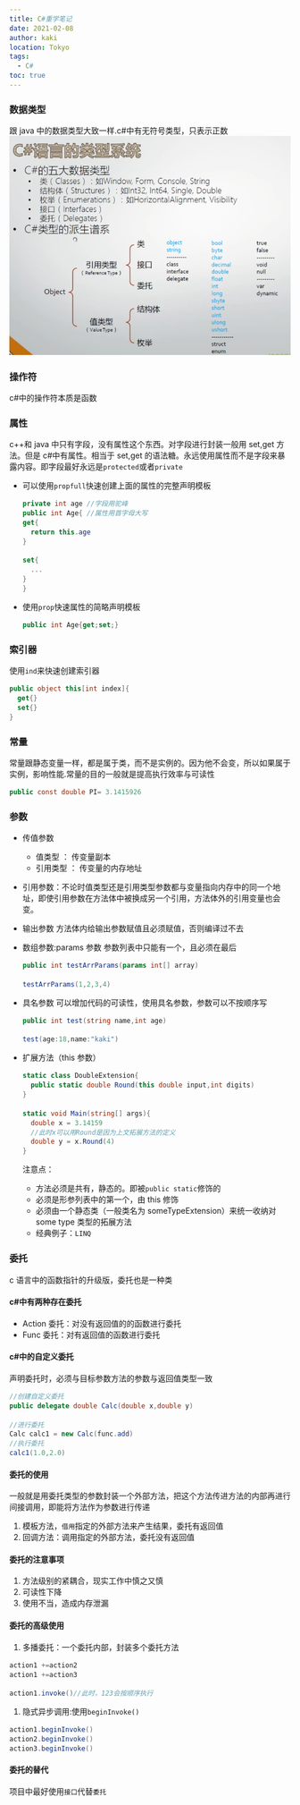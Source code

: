```yaml
---
title: C#重学笔记
date: 2021-02-08
author: kaki
location: Tokyo
tags:
  - C#
toc: true
---
```


### 数据类型

跟 java 中的数据类型大致一样.c#中有无符号类型，只表示正数
![20210209000103](https://raw.githubusercontent.com/kakigakki/picBed/master/imgs/20210209000103.png)

### 操作符

c#中的操作符本质是函数

### 属性

c++和 java 中只有字段，没有属性这个东西。对字段进行封装一般用 set,get 方法。但是 c#中有属性。相当于 set,get 的语法糖。永远使用属性而不是字段来暴露内容。即字段最好永远是`protected`或者`private`

- 可以使用`propfull`快速创建上面的属性的完整声明模板

  ```c#
  private int age //字段用驼峰
  public int Age{ //属性用首字母大写
  get{
    return this.age
  }

  set{
    ...
  }
  }
  ```

- 使用`prop`快速属性的简略声明模板

  ```c#
  public int Age{get;set;}
  ```

### 索引器

使用`ind`来快速创建索引器

```c#
public object this[int index]{
  get{}
  set{}
}
```

### 常量

常量跟静态变量一样，都是属于类，而不是实例的。因为他不会变，所以如果属于实例，影响性能.常量的目的一般就是提高执行效率与可读性

```c#
public const double PI= 3.1415926
```

### 参数

- 传值参数

  - 值类型 ： 传变量副本
  - 引用类型 ： 传变量的内存地址

- 引用参数：不论时值类型还是引用类型参数都与变量指向内存中的同一个地址，即使引用参数在方法体中被换成另一个引用，方法体外的引用变量也会变。

- 输出参数
  方法体内给输出参数赋值且必须赋值，否则编译过不去

- 数组参数:params 参数
  参数列表中只能有一个，且必须在最后

  ```c#
  public int testArrParams(params int[] array)

  testArrParams(1,2,3,4)
  ```

- 具名参数
  可以增加代码的可读性，使用具名参数，参数可以不按顺序写

  ```c#
  public int test(string name,int age)

  test(age:18,name:"kaki")

  ```

- 扩展方法（this 参数）

  ```c#
  static class DoubleExtension{
    public static double Round(this double input,int digits)
  }

  static void Main(string[] args){
    double x = 3.14159
    //此时x可以用Round是因为上文拓展方法的定义
    double y = x.Round(4)
  }
  ```

  注意点：

  - 方法必须是共有，静态的。即被`public static`修饰的
  - 必须是形参列表中的第一个，由 this 修饰
  - 必须由一个静态类（一般类名为 someTypeExtension）来统一收纳对 some type 类型的拓展方法
  - 经典例子：`LINQ`

### 委托

c 语言中的函数指针的升级版，委托也是一种类

#### c#中有两种存在委托

- Action 委托：对没有返回值的的函数进行委托
- Func 委托：对有返回值的函数进行委托

#### c#中的自定义委托

声明委托时，必须与目标参数方法的参数与返回值类型一致

```c#
//创建自定义委托
public delegate double Calc(double x,double y)

//进行委托
Calc calc1 = new Calc(func.add)
//执行委托
calc1(1.0,2.0)

```

#### 委托的使用

一般就是用委托类型的参数封装一个外部方法，把这个方法传进方法的内部再进行间接调用，即能将方法作为参数进行传递

1. 模板方法，`借用`指定的外部方法来产生结果，委托有返回值
2. 回调方法：调用指定的外部方法，委托没有返回值

#### 委托的注意事项

1. 方法级别的紧耦合，现实工作中慎之又慎
2. 可读性下降
3. 使用不当，造成内存泄漏

#### 委托的高级使用

1. 多播委托：一个委托内部，封装多个委托方法

```c#
action1 +=action2
action1 +=action3

action1.invoke()//此时，123会按顺序执行

```

1. 隐式异步调用:使用`beginInvoke()`

```c#
action1.beginInvoke()
action2.beginInvoke()
action3.beginInvoke()

```

#### 委托的替代

项目中最好使用`接口`代替`委托`
